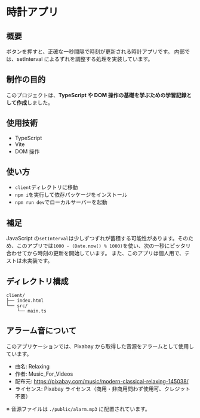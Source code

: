 # 時計アプリ

## 概要

ボタンを押すと、正確な一秒間隔で時刻が更新される時計アプリです。
内部では、setInterval によるずれを調整する処理を実装しています。

## 制作の目的

このプロジェクトは、**TypeScript や DOM 操作の基礎を学ぶための学習記録として作成**しました。

## 使用技術

- TypeScript
- Vite
- DOM 操作

## 使い方

- `client`ディレクトリに移動
- `npm i`を実行して依存パッケージをインストール
- `npm run dev`でローカルサーバーを起動

## 補足

JavaScript の`setInterval`は少しずつずれが蓄積する可能性があります。そのため、このアプリでは`1000 - (Date.now() % 1000)`を使い、次の一秒にピッタリ合わせてから時刻の更新を開始しています。
また、このアプリは個人用で、テストは未実装です。

## ディレクトリ構成

```
client/
├── index.html
└── src/
    └── main.ts
```

## アラーム音について

このアプリケーションでは、Pixabay から取得した音源をアラームとして使用しています。

- 曲名: Relaxing
- 作者: Music_For_Videos
- 配布元: https://pixabay.com/music/modern-classical-relaxing-145038/
- ライセンス: Pixabay ライセンス（商用・非商用問わず使用可、クレジット不要）

※ 音源ファイルは `./public/alarm.mp3` に配置されています。
